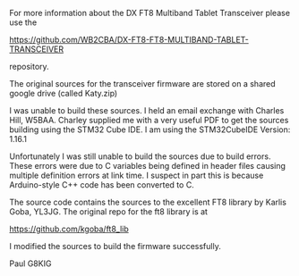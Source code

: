 For more information about the DX FT8 Multiband Tablet Transceiver please use the

https://github.com/WB2CBA/DX-FT8-FT8-MULTIBAND-TABLET-TRANSCEIVER

repository.

The original sources for the transceiver firmware are stored on a shared google drive (called Katy.zip)

I was unable to build these sources. 
I held an email exchange with Charles Hill, W5BAA. 
Charley supplied me with a very useful PDF to get the sources building using the STM32 Cube IDE. 
I am using the STM32CubeIDE Version: 1.16.1

Unfortunately I was still unable to build the sources due to build errors.
These errors were due to C variables being defined in header files causing multiple definition errors at link time.
I suspect in part this is because Arduino-style C++ code has been converted to C.

The source code contains the sources to the excellent FT8 library by Karlis Goba, YL3JG.
The original repo for the ft8 library is at

https://github.com/kgoba/ft8_lib

I modified the sources to build the firmware successfully.

Paul G8KIG
